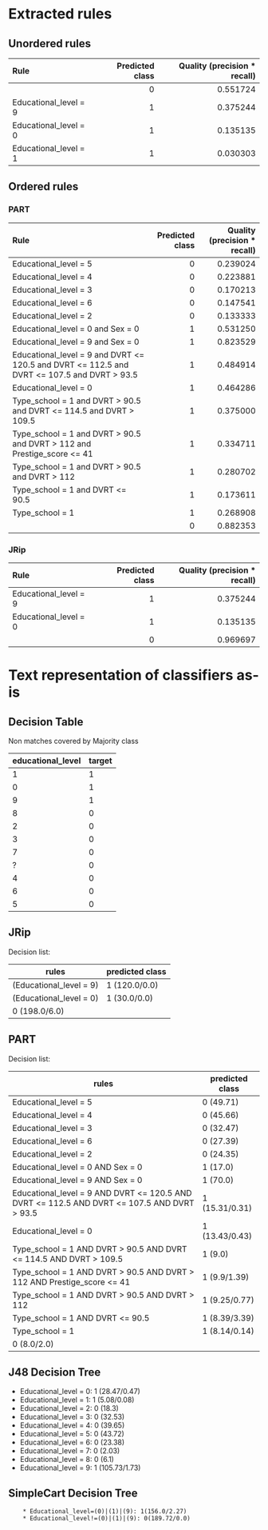 # Extracted rules

## Unordered rules

| Rule | Predicted class | Quality (precision * recall) |
|:----|----:|----:|
|  | 0 | 0.551724 |
| Educational_level = 9 | 1 | 0.375244 |
| Educational_level = 0 | 1 | 0.135135 |
| Educational_level = 1 | 1 | 0.030303 |

## Ordered rules

### PART

| Rule | Predicted class | Quality (precision * recall) |
|:----|----:|----:|
| Educational_level = 5 | 0 | 0.239024 |
| Educational_level = 4 | 0 | 0.223881 |
| Educational_level = 3 | 0 | 0.170213 |
| Educational_level = 6 | 0 | 0.147541 |
| Educational_level = 2 | 0 | 0.133333 |
| Educational_level = 0 and Sex = 0 | 1 | 0.531250 |
| Educational_level = 9 and Sex = 0 | 1 | 0.823529 |
| Educational_level = 9 and DVRT <= 120.5 and DVRT <= 112.5 and DVRT <= 107.5 and DVRT > 93.5 | 1 | 0.484914 |
| Educational_level = 0 | 1 | 0.464286 |
| Type_school = 1 and DVRT > 90.5 and DVRT <= 114.5 and DVRT > 109.5 | 1 | 0.375000 |
| Type_school = 1 and DVRT > 90.5 and DVRT > 112 and Prestige_score <= 41 | 1 | 0.334711 |
| Type_school = 1 and DVRT > 90.5 and DVRT > 112 | 1 | 0.280702 |
| Type_school = 1 and DVRT <= 90.5 | 1 | 0.173611 |
| Type_school = 1 | 1 | 0.268908 |
|  | 0 | 0.882353 |


### JRip

| Rule | Predicted class | Quality (precision * recall) |
|:----|----:|----:|
| Educational_level = 9 | 1 | 0.375244 |
| Educational_level = 0 | 1 | 0.135135 |
|  | 0 | 0.969697 |


# Text representation of classifiers as-is

## Decision Table

Non matches covered by Majority class

educational_level|target
---|---
1|1
0|1
9|1
8|0
2|0
3|0
7|0
?|0
4|0
6|0
5|0

## JRip

Decision list:

rules | predicted class
---|---
(Educational_level = 9)|1 (120.0/0.0)
(Educational_level = 0)|1 (30.0/0.0)
|0 (198.0/6.0)


## PART

Decision list:

rules | predicted class
---|---
Educational_level = 5|0 (49.71)
Educational_level = 4|0 (45.66)
Educational_level = 3|0 (32.47)
Educational_level = 6|0 (27.39)
Educational_level = 2|0 (24.35)
Educational_level = 0 AND Sex = 0|1 (17.0)
Educational_level = 9 AND Sex = 0|1 (70.0)
Educational_level = 9 AND DVRT <= 120.5 AND DVRT <= 112.5 AND DVRT <= 107.5 AND DVRT > 93.5|1 (15.31/0.31)
Educational_level = 0|1 (13.43/0.43)
Type_school = 1 AND DVRT > 90.5 AND DVRT <= 114.5 AND DVRT > 109.5|1 (9.0)
Type_school = 1 AND DVRT > 90.5 AND DVRT > 112 AND Prestige_score <= 41|1 (9.9/1.39)
Type_school = 1 AND DVRT > 90.5 AND DVRT > 112|1 (9.25/0.77)
Type_school = 1 AND DVRT <= 90.5|1 (8.39/3.39)
Type_school = 1|1 (8.14/0.14)
|0 (8.0/2.0)


## J48 Decision Tree

* Educational_level = 0: 1 (28.47/0.47)
* Educational_level = 1: 1 (5.08/0.08)
* Educational_level = 2: 0 (18.3)
* Educational_level = 3: 0 (32.53)
* Educational_level = 4: 0 (39.65)
* Educational_level = 5: 0 (43.72)
* Educational_level = 6: 0 (23.38)
* Educational_level = 7: 0 (2.03)
* Educational_level = 8: 0 (6.1)
* Educational_level = 9: 1 (105.73/1.73)


## SimpleCart Decision Tree

		* Educational_level=(0)|(1)|(9): 1(156.0/2.27)
		* Educational_level!=(0)|(1)|(9): 0(189.72/0.0)


